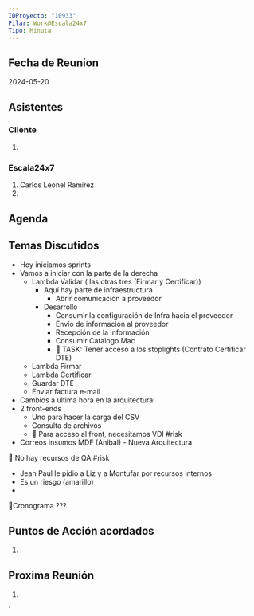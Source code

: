 ```yaml
---
IDProyecto: "10933"
Pilar: Work@Escala24x7
Tipo: Minuta
---
```

## Fecha de Reunion
2024-05-20

## Asistentes

### Cliente
1. 
### Escala24x7
1. Carlos Leonel Ramírez
2. 

## Agenda

## Temas Discutidos
- Hoy iniciamos sprints
- Vamos a iniciar con la parte de la derecha
	- Lambda Validar ( las otras tres (Firmar y Certificar))
		- Aquí hay parte de infraestructura
			- Abrir comunicación a proveedor
		- Desarrollo
			- Consumir la configuración de Infra hacia el proveedor
			- Envío de información al proveedor
			- Recepción de la información
			- Consumir Catalogo Mac
			- 🛑 TASK: Tener acceso a los stoplights  (Contrato Certificar DTE)
	- Lambda Firmar
	- Lambda Certificar
	- Guardar DTE
	- Enviar factura e-mail
- Cambios a ultima hora en la arquitectura!
- 2 front-ends
	- Uno para hacer la carga del CSV
	- Consulta de archivos
	- 🚩 Para acceso al front, necesitamos VDI  #risk
- Correos insumos MDF (Anibal) - Nueva Arquitectura


🚩 No hay recursos de QA #risk
- Jean Paul le pidio a Liz y a Montufar por recursos internos
- Es un riesgo (amarillo)
- 

🚩Cronograma ???

## Puntos de Acción acordados
1. 

## Proxima Reunión
1.  

`